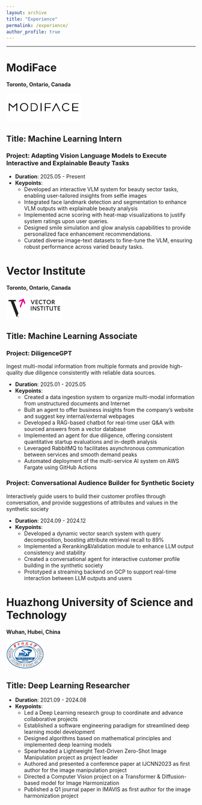 ```yaml
---
layout: archive
title: "Experience"
permalink: /experience/
author_profile: true
---
```


--------------

# ModiFace

**Toronto, Ontario, Canada** 

<img src="../MyFiles/modiface.png" alt="vector" width="200">

## **Title: Machine Learning Intern**


### Project: Adapting Vision Language Models to Execute Interactive and Explainable Beauty Tasks
- **Duration**: 2025.05 - Present
- **Keypoints**: 
  - Developed an interactive VLM system for beauty sector tasks, enabling user-tailored insights from selfie images
  - Integrated face landmark detection and segmentation to enhance VLM outputs with explainable beauty analysis
  - Implemented acne scoring with heat-map visualizations to justify system ratings upon user queries.
  - Designed smile simulation and glow analysis capabilities to provide personalized face enhancement recommendations.
  - Curated diverse image-text datasets to fine-tune the VLM, ensuring robust performance across varied beauty tasks.

  
  

# Vector Institute

**Toronto, Ontario, Canada** 

<img src="../MyFiles/vector.png" alt="vector" width="150">

## **Title: Machine Learning Associate**


### Project: DiligenceGPT
Ingest multi-modal information from multiple formats and provide high-quality due diligence consistently with reliable data sources.
- **Duration**: 2025.01 - 2025.05
- **Keypoints**:
  - Created a data ingestion system to organize multi-modal information from unstructured documents and Internet
  - Built an agent to offer business insights from the company’s website and suggest key internal/external webpages 
  - Developed a RAG-based chatbot for real-time user Q&A with sourced answers from a vector database 
  - Implemented an agent for due diligence, offering consistent quantitative startup evaluations and in-depth analysis 
  - Leveraged RabbitMQ to facilitates asynchronous communication between services and smooth demand peaks 
  - Automated deployment of the multi-service AI system on AWS Fargate using GitHub Actions

### Project: Conversational Audience Builder for Synthetic Society
Interactively guide users to build their customer profiles through conversation, and provide suggestions of attributes and values in the synthetic society
- **Duration**: 2024.09 - 2024.12
- **Keypoints**:
  - Developed a dynamic vector search system with query decomposition, boosting attribute retrieval recall to 89%
  - Implemented a Reranking&Validation module to enhance LLM output consistency and stability
  - Created a conversational agent for interactive customer profile building in the synthetic society
  - Prototyped a streaming backend on GCP to support real-time interaction between LLM outputs and users

  
  

# Huazhong University of Science and Technology

**Wuhan, Hubei, China** 

<img src="../MyFiles/hust.png" alt="hust" width="100">

## **Title: Deep Learning Researcher**
- **Duration**: 2021.09 - 2024.08
- **Keypoints**:
  - Led a Deep Learning research group to coordinate and advance collaborative projects
  - Established a software engineering paradigm for streamlined deep learning model development
  - Designed algorithms based on mathematical principles and implemented deep learning models
  - Spearheaded a Lightweight Text-Driven Zero-Shot Image Manipulation project as project leader
  - Authored and presented a conference paper at IJCNN2023 as first author for the image manipulation project
  - Directed a Computer Vision project on a Transformer & Diffusion-based model for Image Harmonization
  - Published a Q1 journal paper in IMAVIS as first author for the image harmonization project